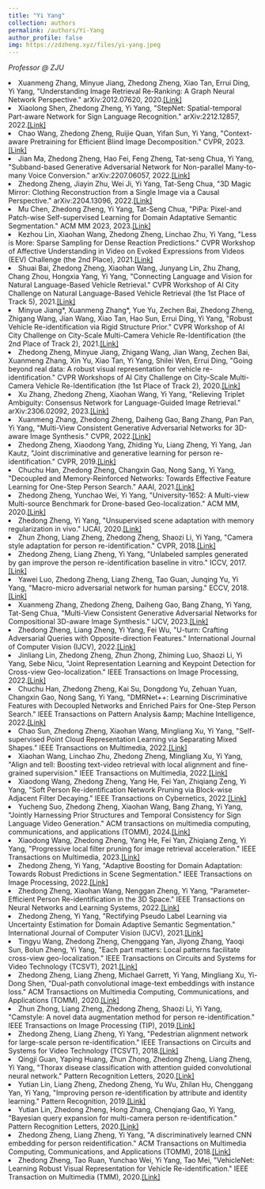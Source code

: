 ```yaml
---
title: "Yi Yang"
collection: authors
permalink: /authors/Yi-Yang
author_profile: false
img: https://zdzheng.xyz/files/yi-yang.jpeg
---
```

<i>Professor @ ZJU</i>
 <li> Xuanmeng Zhang,  Minyue Jiang,  Zhedong Zheng,  Xiao Tan,  Errui Ding,  Yi Yang, &quot;Understanding Image Retrieval Re-Ranking: A Graph Neural Network Perspective.&quot; arXiv:2012.07620, 2020.<a href='https://zdzheng.xyz/publication/Understa2020'>[Link]</a> </li>
 <li> Xiaolong Shen,  Zhedong Zheng,  Yi Yang, &quot;StepNet: Spatial-temporal Part-aware Network for Sign Language Recognition.&quot; arXiv:2212.12857, 2022.<a href='https://zdzheng.xyz/publication/StepNet-2022'>[Link]</a> </li>
 <li> Chao Wang,  Zhedong Zheng,  Ruijie Quan,  Yifan Sun,  Yi Yang, &quot;Context-aware Pretraining for Efficient Blind Image Decomposition.&quot; CVPR, 2023.<a href='https://zdzheng.xyz/publication/Context-2023'>[Link]</a> </li>
 <li> Jian Ma,  Zhedong Zheng,  Hao Fei,  Feng Zheng,  Tat-seng Chua,  Yi Yang, &quot;Subband-based Generative Adversarial Network for Non-parallel Many-to-many Voice Conversion.&quot; arXiv:2207.06057, 2022.<a href='https://zdzheng.xyz/publication/Subband-2022'>[Link]</a> </li>
 <li> Zhedong Zheng,  Jiayin Zhu,  Wei Ji,  Yi Yang,  Tat-Seng Chua, &quot;3D Magic Mirror: Clothing Reconstruction from a Single Image via a Causal Perspective.&quot; arXiv:2204.13096, 2022.<a href='https://zdzheng.xyz/publication/3D-Magic2022'>[Link]</a> </li>
 <li> Mu Chen,  Zhedong Zheng,  Yi Yang,  Tat-Seng Chua, &quot;PiPa: Pixel-and Patch-wise Self-supervised Learning for Domain Adaptative Semantic Segmentation.&quot; ACM MM 2023, 2023.<a href='https://zdzheng.xyz/publication/PiPa-Pix2023'>[Link]</a> </li>
 <li> Kezhou Lin,  Xiaohan Wang,  Zhedong Zheng,  Linchao Zhu,  Yi Yang, &quot;Less is More: Sparse Sampling for Dense Reaction Predictions.&quot; CVPR Workshop of Affective Understanding in Video on Evoked Expressions from Videos (EEV) Challenge (the 2nd Place), 2021.<a href='https://zdzheng.xyz/publication/Less-is-2021'>[Link]</a> </li>
 <li> Shuai Bai,  Zhedong Zheng,  Xiaohan Wang,  Junyang Lin,  Zhu Zhang,  Chang Zhou,  Hongxia Yang,  Yi Yang, &quot;Connecting Language and Vision for Natural Language-Based Vehicle Retrieval.&quot; CVPR Workshop of AI City Challenge on Natural Language-Based Vehicle Retrieval (the 1st Place of Track 5), 2021.<a href='https://zdzheng.xyz/publication/Connecti2021'>[Link]</a> </li>
 <li> Minyue Jiang*,  Xuanmeng Zhang*,  Yue Yu,  Zechen Bai,  Zhedong Zheng,  Zhigang Wang,  Jian Wang,  Xiao Tan,  Hao Sun,  Errui Ding,  Yi Yang, &quot;Robust Vehicle Re-identification via Rigid Structure Prior.&quot; CVPR Workshop of AI City Challenge on City-Scale Multi-Camera Vehicle Re-Identification (the 2nd Place of Track 2), 2021.<a href='https://zdzheng.xyz/publication/Robust-V2021'>[Link]</a> </li>
 <li> Zhedong Zheng,  Minyue Jiang,  Zhigang Wang,  Jian Wang,  Zechen Bai,  Xuanmeng Zhang,  Xin Yu,  Xiao Tan,  Yi Yang,  Shilei Wen,  Errui Ding, &quot;Going beyond real data: A robust visual representation for vehicle re-identification.&quot; CVPR Workshops of AI City Challenge on City-Scale Multi-Camera Vehicle Re-Identification (the 1st Place of Track 2), 2020.<a href='https://zdzheng.xyz/publication/Going-be2020'>[Link]</a> </li>
 <li> Xu Zhang,  Zhedong Zheng,  Xiaohan Wang,  Yi Yang, &quot;Relieving Triplet Ambiguity: Consensus Network for Language-Guided Image Retrieval.&quot; arXiv:2306.02092, 2023.<a href='https://zdzheng.xyz/publication/Relievin2023'>[Link]</a> </li>
 <li> Xuanmeng Zhang,  Zhedong Zheng,  Daiheng Gao,  Bang Zhang,  Pan Pan,  Yi Yang, &quot;Multi-View Consistent Generative Adversarial Networks for 3D-aware Image Synthesis.&quot; CVPR, 2022.<a href='https://zdzheng.xyz/publication/Multi-Vi2022'>[Link]</a> </li>
 <li> Zhedong Zheng,  Xiaodong Yang,  Zhiding Yu,  Liang Zheng,  Yi Yang,  Jan Kautz, &quot;Joint discriminative and generative learning for person re-identification.&quot; CVPR, 2019.<a href='https://zdzheng.xyz/publication/Joint-di2019'>[Link]</a> </li>
 <li> Chuchu Han,  Zhedong Zheng,  Changxin Gao,  Nong Sang,  Yi Yang, &quot;Decoupled and Memory-Reinforced Networks: Towards Effective Feature Learning for One-Step Person Search.&quot; AAAI, 2021.<a href='https://zdzheng.xyz/publication/Decouple2021'>[Link]</a> </li>
 <li> Zhedong Zheng,  Yunchao Wei,  Yi Yang, &quot;University-1652: A Multi-view Multi-source Benchmark for Drone-based Geo-localization.&quot; ACM MM, 2020.<a href='https://zdzheng.xyz/publication/Universi2020'>[Link]</a> </li>
 <li> Zhedong Zheng,  Yi Yang, &quot;Unsupervised scene adaptation with memory regularization in vivo.&quot; IJCAI, 2020.<a href='https://zdzheng.xyz/publication/Unsuperv2020'>[Link]</a> </li>
 <li> Zhun Zhong,  Liang Zheng,  Zhedong Zheng,  Shaozi Li,  Yi Yang, &quot;Camera style adaptation for person re-identification.&quot; CVPR, 2018.<a href='https://zdzheng.xyz/publication/Camera-s2018'>[Link]</a> </li>
 <li> Zhedong Zheng,  Liang Zheng,  Yi Yang, &quot;Unlabeled samples generated by gan improve the person re-identification baseline in vitro.&quot; ICCV, 2017.<a href='https://zdzheng.xyz/publication/Unlabele2017'>[Link]</a> </li>
 <li> Yawei Luo,  Zhedong Zheng,  Liang Zheng,  Tao Guan,  Junqing Yu,  Yi Yang, &quot;Macro-micro adversarial network for human parsing.&quot; ECCV, 2018.<a href='https://zdzheng.xyz/publication/Macro-mi2018'>[Link]</a> </li>
 <li> Xuanmeng Zhang,  Zhedong Zheng,  Daiheng Gao,  Bang Zhang,  Yi Yang,  Tat-Seng Chua, &quot;Multi-View Consistent Generative Adversarial Networks for Compositional 3D-aware Image Synthesis.&quot; IJCV, 2023.<a href='https://zdzheng.xyz/publication/Multi-Vi2023'>[Link]</a> </li>
 <li> Zhedong Zheng,  Liang Zheng,  Yi Yang,  Fei Wu, &quot;U-turn: Crafting Adversarial Queries with Opposite-direction Features.&quot; International Journal of Computer Vision (IJCV), 2022.<a href='https://zdzheng.xyz/publication/U-turn-C2022'>[Link]</a> </li>
 <li> Jinliang Lin,  Zhedong Zheng,  Zhun Zhong,  Zhiming Luo,  Shaozi Li,  Yi Yang,  Sebe Nicu, &quot;Joint Representation Learning and Keypoint Detection for Cross-view Geo-localization.&quot; IEEE Transactions on Image Processing, 2022.<a href='https://zdzheng.xyz/publication/Joint-Re2022'>[Link]</a> </li>
 <li> Chuchu Han,  Zhedong Zheng,  Kai Su,  Dongdong Yu,  Zehuan Yuan,  Changxin Gao,  Nong Sang,  Yi Yang, &quot;DMRNet++: Learning Discriminative Features with Decoupled Networks and Enriched Pairs for One-Step Person Search.&quot; IEEE Transactions on Pattern Analysis &amp;amp; Machine Intelligence, 2022.<a href='https://zdzheng.xyz/publication/DMRNet-L2022'>[Link]</a> </li>
 <li> Chao Sun,  Zhedong Zheng,  Xiaohan Wang,  Mingliang Xu,  Yi Yang, &quot;Self-supervised Point Cloud Representation Learning via Separating Mixed Shapes.&quot; IEEE Transactions on Multimedia, 2022.<a href='https://zdzheng.xyz/publication/Self-sup2022'>[Link]</a> </li>
 <li> Xiaohan Wang,  Linchao Zhu,  Zhedong Zheng,  Mingliang Xu,  Yi Yang, &quot;Align and tell: Boosting text-video retrieval with local alignment and fine-grained supervision.&quot; IEEE Transactions on Multimedia, 2022.<a href='https://zdzheng.xyz/publication/Align-an2022'>[Link]</a> </li>
 <li> Xiaodong Wang,  Zhedong Zheng,  Yang He,  Fei Yan,  Zhiqiang Zeng,  Yi Yang, &quot;Soft Person Re-identification Network Pruning via Block-wise Adjacent Filter Decaying.&quot; IEEE Transactions on Cybernetics, 2022.<a href='https://zdzheng.xyz/publication/Soft-Per2022'>[Link]</a> </li>
 <li> Yucheng Suo,  Zhedong Zheng,  Xiaohan Wang,  Bang Zhang,  Yi Yang, &quot;Jointly Harnessing Prior Structures and Temporal Consistency for Sign Language Video Generation.&quot; ACM transactions on multimedia computing, communications, and applications (TOMM), 2024.<a href='https://zdzheng.xyz/publication/Jointly-2024'>[Link]</a> </li>
 <li> Xiaodong Wang,  Zhedong Zheng,  Yang He,  Fei Yan,  Zhiqiang Zeng,  Yi Yang, &quot;Progressive local filter pruning for image retrieval acceleration.&quot; IEEE Transactions on Multimedia, 2023.<a href='https://zdzheng.xyz/publication/Progress2023_1'>[Link]</a> </li>
 <li> Zhedong Zheng,  Yi Yang, &quot;Adaptive Boosting for Domain Adaptation: Towards Robust Predictions in Scene Segmentation.&quot; IEEE Transactions on Image Processing, 2022.<a href='https://zdzheng.xyz/publication/Adaptive2022'>[Link]</a> </li>
 <li> Zhedong Zheng,  Xiaohan Wang,  Nenggan Zheng,  Yi Yang, &quot;Parameter-Efficient Person Re-identification in the 3D Space.&quot; IEEE Transactions on Neural Networks and Learning Systems, 2022.<a href='https://zdzheng.xyz/publication/Paramete2022'>[Link]</a> </li>
 <li> Zhedong Zheng,  Yi Yang, &quot;Rectifying Pseudo Label Learning via Uncertainty Estimation for Domain Adaptive Semantic Segmentation.&quot; International Journal of Computer Vision (IJCV), 2021.<a href='https://zdzheng.xyz/publication/Rectifyi2021'>[Link]</a> </li>
 <li> Tingyu Wang,  Zhedong Zheng,  Chenggang Yan,  Jiyong Zhang,  Yaoqi Sun,  Bolun Zheng,  Yi Yang, &quot;Each part matters: Local patterns facilitate cross-view geo-localization.&quot; IEEE Transactions on Circuits and Systems for Video Technology (TCSVT), 2021.<a href='https://zdzheng.xyz/publication/Each-par2021'>[Link]</a> </li>
 <li> Zhedong Zheng,  Liang Zheng,  Michael Garrett,  Yi Yang,  Mingliang Xu,  Yi-Dong Shen, &quot;Dual-path convolutional image-text embeddings with instance loss.&quot; ACM Transactions on Multimedia Computing, Communications, and Applications (TOMM), 2020.<a href='https://zdzheng.xyz/publication/Dual-pat2020'>[Link]</a> </li>
 <li> Zhun Zhong,  Liang Zheng,  Zhedong Zheng,  Shaozi Li,  Yi Yang, &quot;Camstyle: A novel data augmentation method for person re-identification.&quot; IEEE Transactions on Image Processing (TIP), 2019.<a href='https://zdzheng.xyz/publication/Camstyle2019'>[Link]</a> </li>
 <li> Zhedong Zheng,  Liang Zheng,  Yi Yang, &quot;Pedestrian alignment network for large-scale person re-identification.&quot; IEEE Transactions on Circuits and Systems for Video Technology (TCSVT), 2018.<a href='https://zdzheng.xyz/publication/Pedestri2018'>[Link]</a> </li>
 <li> Qingji Guan,  Yaping Huang,  Zhun Zhong,  Zhedong Zheng,  Liang Zheng,  Yi Yang, &quot;Thorax disease classification with attention guided convolutional neural network.&quot; Pattern Recognition Letters, 2020.<a href='https://zdzheng.xyz/publication/Thorax-d2020'>[Link]</a> </li>
 <li> Yutian Lin,  Liang Zheng,  Zhedong Zheng,  Yu Wu,  Zhilan Hu,  Chenggang Yan,  Yi Yang, &quot;Improving person re-identification by attribute and identity learning.&quot; Pattern Recognition, 2019.<a href='https://zdzheng.xyz/publication/Improvin2019'>[Link]</a> </li>
 <li> Yutian Lin,  Zhedong Zheng,  Hong Zhang,  Chenqiang Gao,  Yi Yang, &quot;Bayesian query expansion for multi-camera person re-identification.&quot; Pattern Recognition Letters, 2020.<a href='https://zdzheng.xyz/publication/Bayesian2020'>[Link]</a> </li>
 <li> Zhedong Zheng,  Liang Zheng,  Yi Yang, &quot;A discriminatively learned CNN embedding for person reidentification.&quot; ACM Transactions on Multimedia Computing, Communications, and Applications (TOMM), 2018.<a href='https://zdzheng.xyz/publication/A-discri2018'>[Link]</a> </li>
 <li> Zhedong Zheng,  Tao Ruan,  Yunchao Wei,  Yi Yang,  Tao Mei, &quot;VehicleNet: Learning Robust Visual Representation for Vehicle Re-identification.&quot; IEEE Transaction on Multimedia (TMM), 2020.<a href='https://zdzheng.xyz/publication/VehicleN2020'>[Link]</a> </li>